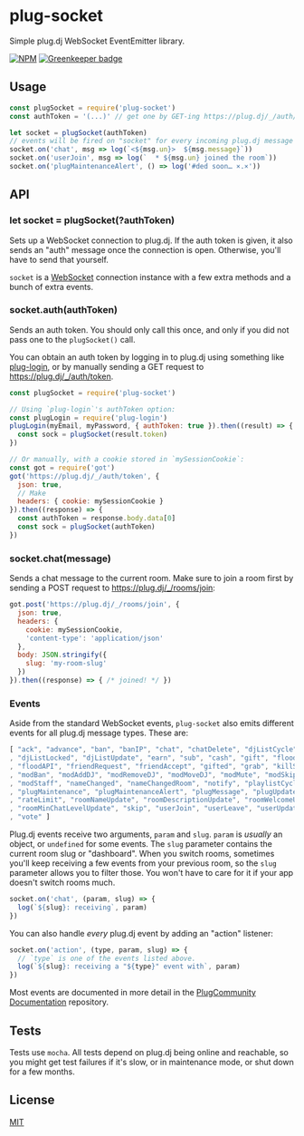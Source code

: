 plug-socket
===========

Simple plug.dj WebSocket EventEmitter library.

[![NPM](https://nodei.co/npm/plug-socket.png?downloads)](https://nodei.co/npm/plug-socket) [![Greenkeeper badge](https://badges.greenkeeper.io/miniplug/plug-socket.svg)](https://greenkeeper.io/)

## Usage

```javascript
const plugSocket = require('plug-socket')
const authToken = '(...)' // get one by GET-ing https://plug.dj/_/auth/token

let socket = plugSocket(authToken)
// events will be fired on "socket" for every incoming plug.dj message
socket.on('chat', msg => log(`<${msg.un}>  ${msg.message}`))
socket.on('userJoin', msg => log(`  * ${msg.un} joined the room`))
socket.on('plugMaintenanceAlert', () => log('#ded soon… ×.×'))
```

## API

### let socket = plugSocket(?authToken)

Sets up a WebSocket connection to plug.dj. If the auth token is given, it also
sends an "auth" message once the connection is open. Otherwise, you'll have to
send that yourself.

`socket` is a [WebSocket](https://github.com/websockets/ws) connection instance
with a few extra methods and a bunch of extra events.

### socket.auth(authToken)

Sends an auth token. You should only call this once, and only if you did not
pass one to the `plugSocket()` call.

You can obtain an auth token by logging in to plug.dj using something like
[plug-login](https://github.com/miniplug/plug-login), or by manually
sending a GET request to https://plug.dj/_/auth/token.

```javascript
const plugSocket = require('plug-socket')

// Using `plug-login`'s authToken option:
const plugLogin = require('plug-login')
plugLogin(myEmail, myPassword, { authToken: true }).then((result) => {
  const sock = plugSocket(result.token)
})

// Or manually, with a cookie stored in `mySessionCookie`:
const got = require('got')
got('https://plug.dj/_/auth/token', {
  json: true,
  // Make
  headers: { cookie: mySessionCookie }
}).then((response) => {
  const authToken = response.body.data[0]
  const sock = plugSocket(authToken)
})
```

### socket.chat(message)

Sends a chat message to the current room. Make sure to join a room first by
sending a POST request to https://plug.dj/_/rooms/join:

```javascript
got.post('https://plug.dj/_/rooms/join', {
  json: true,
  headers: {
    cookie: mySessionCookie,
    'content-type': 'application/json'
  },
  body: JSON.stringify({
    slug: 'my-room-slug'
  })
}).then((response) => { /* joined! */ })
```

### Events

Aside from the standard WebSocket events, `plug-socket` also emits different
events for all plug.dj message types. These are:

```javascript
[ "ack", "advance", "ban", "banIP", "chat", "chatDelete", "djListCycle"
, "djListLocked", "djListUpdate", "earn", "sub", "cash", "gift", "floodChat"
, "floodAPI", "friendRequest", "friendAccept", "gifted", "grab", "killSession"
, "modBan", "modAddDJ", "modRemoveDJ", "modMoveDJ", "modMute", "modSkip"
, "modStaff", "nameChanged", "nameChangedRoom", "notify", "playlistCycle"
, "plugMaintenance", "plugMaintenanceAlert", "plugMessage", "plugUpdate"
, "rateLimit", "roomNameUpdate", "roomDescriptionUpdate", "roomWelcomeUpdate"
, "roomMinChatLevelUpdate", "skip", "userJoin", "userLeave", "userUpdate"
, "vote" ]
```

Plug.dj events receive two arguments, `param` and `slug`. `param` is *usually*
an object, or `undefined` for some events. The `slug` parameter contains the
current room slug or "dashboard". When you switch rooms, sometimes you'll keep
receiving a few events from your previous room, so the `slug` parameter allows
you to filter those. You won't have to care for it if your app doesn't switch
rooms much.

```javascript
socket.on('chat', (param, slug) => {
  log(`${slug}: receiving`, param)
})
```

You can also handle _every_ plug.dj event by adding an "action" listener:

```javascript
socket.on('action', (type, param, slug) => {
  // `type` is one of the events listed above.
  log(`${slug}: receiving a "${type}" event with`, param)
})
```

Most events are documented in more detail in the [PlugCommunity Documentation][plugcommunity docs]
repository.

## Tests

Tests use `mocha`. All tests depend on plug.dj being online and reachable, so
you might get test failures if it's slow, or in maintenance mode, or shut down
for a few months.

## License

[MIT][license]

[plugcommunity docs]: https://github.com/plugcommunity/documentation/tree/master/api/events/backend_events/
[license]: ./LICENSE
